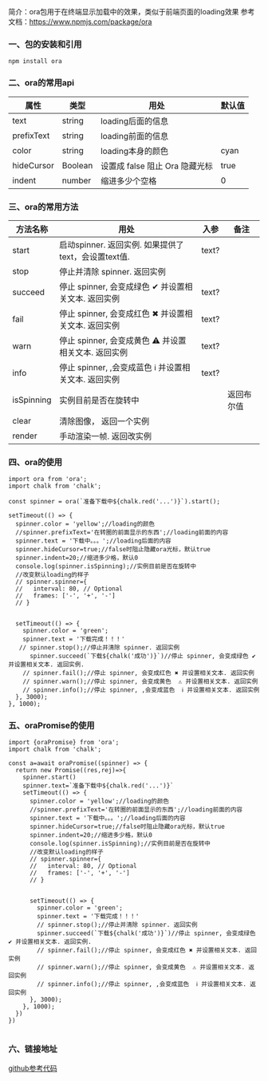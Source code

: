 简介：ora包用于在终端显示加载中的效果，类似于前端页面的loading效果
参考文档：https://www.npmjs.com/package/ora

### 一、包的安装和引用

```
npm install ora
```

### 二、ora的常用api


| 属性 | 类型 | 用处 | 默认值 |
| --- | --- | --- | --- |
| text | string | loading后面的信息 |  |
| prefixText | string | loading前面的信息 |  |
| color | string | loading本身的颜色 | cyan |
| hideCursor | Boolean | 设置成 false 阻止 Ora 隐藏光标 | true |
| indent | number | 缩进多少个空格 | 0 |

### 三、ora的常用方法

| 方法名称 | 用处 | 入参 | 备注 |
| --- | --- | --- | --- |
| start | 启动spinner. 返回实例. 如果提供了text，会设置text值. | text? |  |
| stop | 停止并清除 spinner. 返回实例 |  |  |
| succeed | 停止 spinner, 会变成绿色 ✔ 并设置相关文本. 返回实例 | text? |  |
| fail | 停止 spinner, 会变成红色 ✖ 并设置相关文本. 返回实例 | text? |  |
| warn | 停止 spinner, 会变成黄色  ⚠ 并设置相关文本. 返回实例 | text? |  |
| info | 停止 spinner, ,会变成蓝色  ℹ 并设置相关文本. 返回实例 | text? |  |
| isSpinning | 实例目前是否在旋转中 |  | 返回布尔值 |
| clear | 清除图像， 返回一个实例 |  |  |
| render | 手动渲染一帧. 返回改实例 |  |  |




### 四、ora的使用


```
import ora from 'ora';
import chalk from 'chalk';

const spinner = ora(`准备下载中${chalk.red('...')}`).start();

setTimeout(() => {
  spinner.color = 'yellow';//loading的颜色
  //spinner.prefixText='在转圈的前面显示的东西';//loading前面的内容
  spinner.text = '下载中。。。';//loading后面的内容
  spinner.hideCursor=true;//false时阻止隐藏ora光标，默认true
  spinner.indent=20;//缩进多少格，默认0
  console.log(spinner.isSpinning);//实例目前是否在旋转中
  //改变默认loading的样子
  // spinner.spinner={
  //   interval: 80, // Optional
  //   frames: ['-', '+', '-']
  // }


  setTimeout(() => {
    spinner.color = 'green';
    spinner.text = '下载完成！！！'
   // spinner.stop();//停止并清除 spinner. 返回实例
      spinner.succeed(`下载${chalk('成功')}`)//停止 spinner, 会变成绿色 ✔ 并设置相关文本. 返回实例.
    // spinner.fail();//停止 spinner, 会变成红色 ✖ 并设置相关文本. 返回实例
    // spinner.warn();//停止 spinner, 会变成黄色  ⚠ 并设置相关文本. 返回实例
    // spinner.info();//停止 spinner, ,会变成蓝色  ℹ 并设置相关文本. 返回实例
  }, 3000);
}, 1000);

```
### 五、oraPromise的使用

```
import {oraPromise} from 'ora';
import chalk from 'chalk';

const a=await oraPromise((spinner) => {
  return new Promise((res,rej)=>{
    spinner.start()
    spinner.text=`准备下载中${chalk.red('...')}`
    setTimeout(() => {
      spinner.color = 'yellow';//loading的颜色
      //spinner.prefixText='在转圈的前面显示的东西';//loading前面的内容
      spinner.text = '下载中。。。';//loading后面的内容
      spinner.hideCursor=true;//false时阻止隐藏ora光标，默认true
      spinner.indent=20;//缩进多少格，默认0
      console.log(spinner.isSpinning);//实例目前是否在旋转中
      //改变默认loading的样子
      // spinner.spinner={
      //   interval: 80, // Optional
      //   frames: ['-', '+', '-']
      // }


      setTimeout(() => {
        spinner.color = 'green';
        spinner.text = '下载完成！！！'
        // spinner.stop();//停止并清除 spinner. 返回实例
        spinner.succeed(`下载${chalk('成功')}`)//停止 spinner, 会变成绿色 ✔ 并设置相关文本. 返回实例.
        // spinner.fail();//停止 spinner, 会变成红色 ✖ 并设置相关文本. 返回实例
        // spinner.warn();//停止 spinner, 会变成黄色  ⚠ 并设置相关文本. 返回实例
        // spinner.info();//停止 spinner, ,会变成蓝色  ℹ 并设置相关文本. 返回实例
      }, 3000);
    }, 1000);
  })
})


```
### 六、链接地址
[github参考代码](https://github.com/T-en1991/usePackages/tree/main/useOra)
